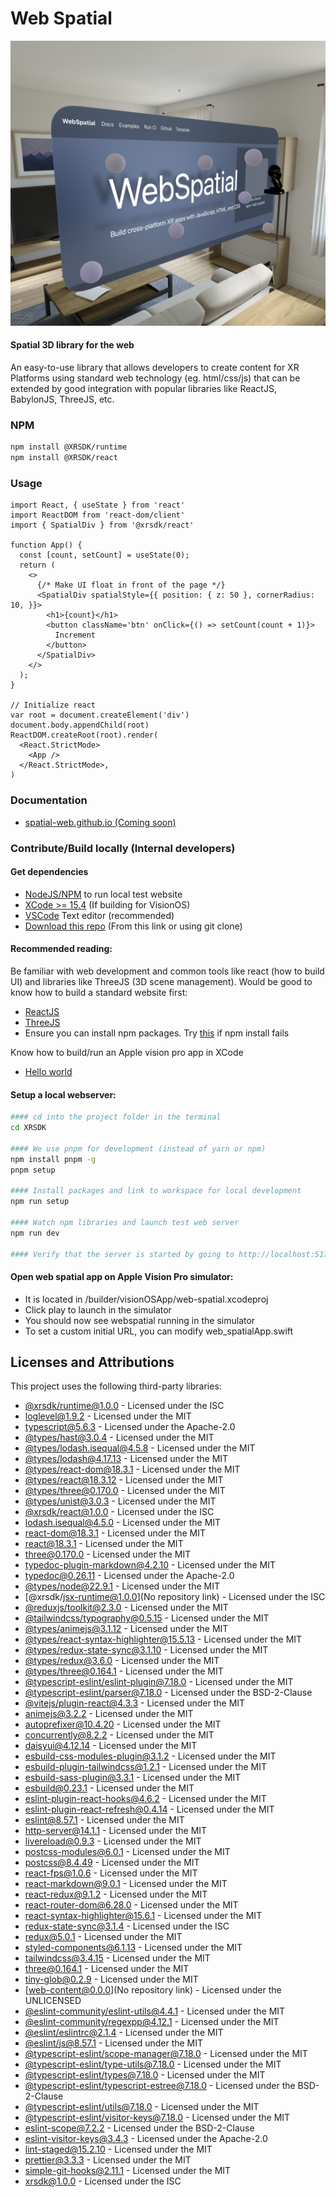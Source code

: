 # Web Spatial

![Screenshot](./testServer/public/exampleImg.png)

#### Spatial 3D library for the web

An easy-to-use library that allows developers to create content for XR Platforms using standard web technology (eg. html/css/js) that can be extended by good integration with popular libraries like ReactJS, BabylonJS, ThreeJS, etc.

### NPM
```sh
npm install @XRSDK/runtime
npm install @XRSDK/react
```

### Usage

```
import React, { useState } from 'react'
import ReactDOM from 'react-dom/client'
import { SpatialDiv } from '@xrsdk/react'

function App() {
  const [count, setCount] = useState(0);
  return (
    <>
      {/* Make UI float in front of the page */}
      <SpatialDiv spatialStyle={{ position: { z: 50 }, cornerRadius: 10, }}>
        <h1>{count}</h1>
        <button className='btn' onClick={() => setCount(count + 1)}>
          Increment
        </button>
      </SpatialDiv>
    </>
  );
}

// Initialize react
var root = document.createElement('div')
document.body.appendChild(root)
ReactDOM.createRoot(root).render(
  <React.StrictMode>
    <App />
  </React.StrictMode>,
)

```

### Documentation
- [spatial-web.github.io (Coming soon)](https://spatial-web.github.io) 

### Contribute/Build locally (Internal developers)

#### Get dependencies
 - [NodeJS/NPM](https://nodejs.org/en/download/package-manager) to run local test website
 - [XCode >= 15.4](https://apps.apple.com/us/app/xcode/id497799835?mt=12) (If building for VisionOS)
 - [VSCode](https://code.visualstudio.com/) Text editor (recommended)
 - [Download this repo](https://github.com/spatial-web/XRSDK/archive/refs/heads/main.zip) (From this link or using git clone)

 #### Recommended reading:
 Be familiar with web development and common tools like react (how to build UI) and libraries like ThreeJS (3D scene management). Would be good to know how to build a standard website first:
 - [ReactJS](https://react.dev/learn)
 - [ThreeJS](https://threejs.org/docs/#manual/en/introduction/Installation)
 - Ensure you can install npm packages. Try [this](https://docs.npmjs.com/resolving-eacces-permissions-errors-when-installing-packages-globally) if npm install fails

 Know how to build/run an Apple vision pro app in XCode
 - [Hello world](https://developer.apple.com/documentation/visionos/world)

 #### Setup a local webserver:
```sh
#### cd into the project folder in the terminal
cd XRSDK

#### We use pnpm for development (instead of yarn or npm)
npm install pnpm -g
pnpm setup

#### Install packages and link to workspace for local development
npm run setup

#### Watch npm libraries and launch test web server
npm run dev

#### Verify that the server is started by going to http://localhost:5173/
```

 #### Open web spatial app on Apple Vision Pro simulator:
  - It is located in /builder/visionOSApp/web-spatial.xcodeproj
  - Click play to launch in the simulator
  - You should now see webspatial running in the simulator
  - To set a custom initial URL, you can modify web_spatialApp.swift


## Licenses and Attributions

This project uses the following third-party libraries:

- [@xrsdk/runtime@1.0.0](https://github.com/spatial-web/XRSDK) - Licensed under the ISC
- [loglevel@1.9.2](https://github.com/pimterry/loglevel) - Licensed under the MIT
- [typescript@5.6.3](https://github.com/microsoft/TypeScript) - Licensed under the Apache-2.0
- [@types/hast@3.0.4](https://github.com/DefinitelyTyped/DefinitelyTyped) - Licensed under the MIT
- [@types/lodash.isequal@4.5.8](https://github.com/DefinitelyTyped/DefinitelyTyped) - Licensed under the MIT
- [@types/lodash@4.17.13](https://github.com/DefinitelyTyped/DefinitelyTyped) - Licensed under the MIT
- [@types/react-dom@18.3.1](https://github.com/DefinitelyTyped/DefinitelyTyped) - Licensed under the MIT
- [@types/react@18.3.12](https://github.com/DefinitelyTyped/DefinitelyTyped) - Licensed under the MIT
- [@types/three@0.170.0](https://github.com/DefinitelyTyped/DefinitelyTyped) - Licensed under the MIT
- [@types/unist@3.0.3](https://github.com/DefinitelyTyped/DefinitelyTyped) - Licensed under the MIT
- [@xrsdk/react@1.0.0](https://github.com/spatial-web/XRSDK) - Licensed under the ISC
- [lodash.isequal@4.5.0](https://github.com/lodash/lodash) - Licensed under the MIT
- [react-dom@18.3.1](https://github.com/facebook/react) - Licensed under the MIT
- [react@18.3.1](https://github.com/facebook/react) - Licensed under the MIT
- [three@0.170.0](https://github.com/mrdoob/three.js) - Licensed under the MIT
- [typedoc-plugin-markdown@4.2.10](https://github.com/typedoc2md/typedoc-plugin-markdown) - Licensed under the MIT
- [typedoc@0.26.11](https://github.com/TypeStrong/TypeDoc) - Licensed under the Apache-2.0
- [@types/node@22.9.1](https://github.com/DefinitelyTyped/DefinitelyTyped) - Licensed under the MIT
- [@xrsdk/jsx-runtime@1.0.0](No repository link) - Licensed under the ISC
- [@reduxjs/toolkit@2.3.0](https://github.com/reduxjs/redux-toolkit) - Licensed under the MIT
- [@tailwindcss/typography@0.5.15](https://github.com/tailwindlabs/tailwindcss-typography) - Licensed under the MIT
- [@types/animejs@3.1.12](https://github.com/DefinitelyTyped/DefinitelyTyped) - Licensed under the MIT
- [@types/react-syntax-highlighter@15.5.13](https://github.com/DefinitelyTyped/DefinitelyTyped) - Licensed under the MIT
- [@types/redux-state-sync@3.1.10](https://github.com/DefinitelyTyped/DefinitelyTyped) - Licensed under the MIT
- [@types/redux@3.6.0](https://github.com/reactjs/redux) - Licensed under the MIT
- [@types/three@0.164.1](https://github.com/DefinitelyTyped/DefinitelyTyped) - Licensed under the MIT
- [@typescript-eslint/eslint-plugin@7.18.0](https://github.com/typescript-eslint/typescript-eslint) - Licensed under the MIT
- [@typescript-eslint/parser@7.18.0](https://github.com/typescript-eslint/typescript-eslint) - Licensed under the BSD-2-Clause
- [@vitejs/plugin-react@4.3.3](https://github.com/vitejs/vite-plugin-react) - Licensed under the MIT
- [animejs@3.2.2](https://github.com/juliangarnier/anime) - Licensed under the MIT
- [autoprefixer@10.4.20](https://github.com/postcss/autoprefixer) - Licensed under the MIT
- [concurrently@8.2.2](https://github.com/open-cli-tools/concurrently) - Licensed under the MIT
- [daisyui@4.12.14](https://github.com/saadeghi/daisyui) - Licensed under the MIT
- [esbuild-css-modules-plugin@3.1.2](https://github.com/indooorsman/esbuild-css-modules-plugin) - Licensed under the MIT
- [esbuild-plugin-tailwindcss@1.2.1](https://github.com/ttempaa/esbuild-plugin-tailwindcss) - Licensed under the MIT
- [esbuild-sass-plugin@3.3.1](https://github.com/glromeo/esbuild-sass-plugin) - Licensed under the MIT
- [esbuild@0.23.1](https://github.com/evanw/esbuild) - Licensed under the MIT
- [eslint-plugin-react-hooks@4.6.2](https://github.com/facebook/react) - Licensed under the MIT
- [eslint-plugin-react-refresh@0.4.14](https://github.com/ArnaudBarre/eslint-plugin-react-refresh) - Licensed under the MIT
- [eslint@8.57.1](https://github.com/eslint/eslint) - Licensed under the MIT
- [http-server@14.1.1](https://github.com/http-party/http-server) - Licensed under the MIT
- [livereload@0.9.3](https://github.com/napcs/node-livereload) - Licensed under the MIT
- [postcss-modules@6.0.1](https://github.com/css-modules/postcss-modules) - Licensed under the MIT
- [postcss@8.4.49](https://github.com/postcss/postcss) - Licensed under the MIT
- [react-fps@1.0.6](git+https://JohannesKlauss@github.com/JohannesKlauss/react-fps) - Licensed under the MIT
- [react-markdown@9.0.1](https://github.com/remarkjs/react-markdown) - Licensed under the MIT
- [react-redux@9.1.2](https://github.com/reduxjs/react-redux) - Licensed under the MIT
- [react-router-dom@6.28.0](https://github.com/remix-run/react-router) - Licensed under the MIT
- [react-syntax-highlighter@15.6.1](https://github.com/react-syntax-highlighter/react-syntax-highlighter) - Licensed under the MIT
- [redux-state-sync@3.1.4](https://github.com/AOHUA/redux-state-sync) - Licensed under the ISC
- [redux@5.0.1](https://github.com/reduxjs/redux) - Licensed under the MIT
- [styled-components@6.1.13](https://github.com/styled-components/styled-components) - Licensed under the MIT
- [tailwindcss@3.4.15](https://github.com/tailwindlabs/tailwindcss) - Licensed under the MIT
- [three@0.164.1](https://github.com/mrdoob/three.js) - Licensed under the MIT
- [tiny-glob@0.2.9](https://github.com/terkelg/tiny-glob) - Licensed under the MIT
- [web-content@0.0.0](No repository link) - Licensed under the UNLICENSED
- [@eslint-community/eslint-utils@4.4.1](https://github.com/eslint-community/eslint-utils) - Licensed under the MIT
- [@eslint-community/regexpp@4.12.1](https://github.com/eslint-community/regexpp) - Licensed under the MIT
- [@eslint/eslintrc@2.1.4](https://github.com/eslint/eslintrc) - Licensed under the MIT
- [@eslint/js@8.57.1](https://github.com/eslint/eslint) - Licensed under the MIT
- [@typescript-eslint/scope-manager@7.18.0](https://github.com/typescript-eslint/typescript-eslint) - Licensed under the MIT
- [@typescript-eslint/type-utils@7.18.0](https://github.com/typescript-eslint/typescript-eslint) - Licensed under the MIT
- [@typescript-eslint/types@7.18.0](https://github.com/typescript-eslint/typescript-eslint) - Licensed under the MIT
- [@typescript-eslint/typescript-estree@7.18.0](https://github.com/typescript-eslint/typescript-eslint) - Licensed under the BSD-2-Clause
- [@typescript-eslint/utils@7.18.0](https://github.com/typescript-eslint/typescript-eslint) - Licensed under the MIT
- [@typescript-eslint/visitor-keys@7.18.0](https://github.com/typescript-eslint/typescript-eslint) - Licensed under the MIT
- [eslint-scope@7.2.2](https://github.com/eslint/eslint-scope) - Licensed under the BSD-2-Clause
- [eslint-visitor-keys@3.4.3](https://github.com/eslint/eslint-visitor-keys) - Licensed under the Apache-2.0
- [lint-staged@15.2.10](https://github.com/lint-staged/lint-staged) - Licensed under the MIT
- [prettier@3.3.3](https://github.com/prettier/prettier) - Licensed under the MIT
- [simple-git-hooks@2.11.1](https://github.com/toplenboren/simple-git-hooks) - Licensed under the MIT
- [xrsdk@1.0.0](https://github.com/spatial-web/XRSDK) - Licensed under the ISC
